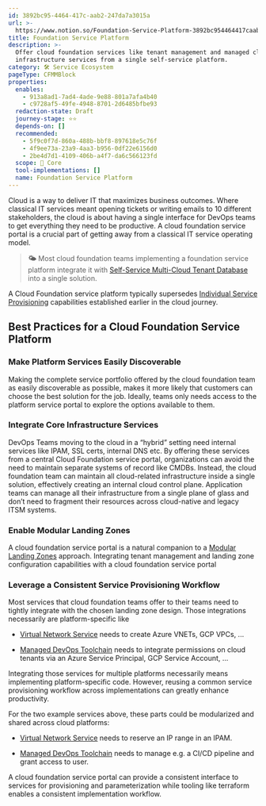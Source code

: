 ```yaml
---
id: 3892bc95-4464-417c-aab2-247da7a3015a
url: >-
  https://www.notion.so/Foundation-Service-Platform-3892bc954464417caab2247da7a3015a
title: Foundation Service Platform
description: >-
  Offer cloud foundation services like tenant management and managed cloud
  infrastructure services from a single self-service platform.
category: 🛠 Service Ecosystem
pageType: CFMMBlock
properties:
  enables:
    - 913a8ad1-7ad4-4ade-9e88-801a7afa4b40
    - c9728af5-49fe-4948-8701-2d6485bfbe93
  redaction-state: Draft
  journey-stage: ⭐️⭐️
  depends-on: []
  recommended:
    - 5f9c0f7d-860a-488b-bbf8-897618e5c76f
    - 4f9ee73a-23a9-4aa3-b956-0df22e6156d0
    - 2be4d7d1-4109-406b-a4f7-da6c566123fd
  scope: 🏢 Core
  tool-implementations: []
  name: Foundation Service Platform
---
```


Cloud is a way to deliver IT that maximizes business outcomes. Where classical IT services meant opening tickets or writing emails to 10 different stakeholders, the cloud is about having a single interface for DevOps teams to get everything they need to be productive. A cloud foundation service portal is a crucial part of getting away from a classical IT service operating model. 

> **🌤️** Most cloud foundation teams implementing a foundation service platform integrate it with [Self-Service Multi-Cloud Tenant Database](../tenant-management/self-service-multi-cloud-tenant-database.md) into a single solution.

A Cloud Foundation service platform typically supersedes [Individual Service Provisioning](./individual-service-provisioning.md) capabilities established earlier in the cloud journey.

## Best Practices for a Cloud Foundation Service Platform

### Make Platform Services Easily Discoverable

Making the complete service portfolio offered by the cloud foundation team as easily discoverable as possible, makes it more likely that customers can choose the best solution for the job. Ideally, teams only needs access to the platform service portal to explore the options available to them.

### Integrate Core Infrastructure Services

DevOps Teams moving to the cloud in a “hybrid” setting need internal services like IPAM, SSL certs, internal DNS etc. By offering these services from a central Cloud Foundation service portal, organizations can avoid the need to maintain separate systems of record like CMDBs. Instead, the cloud foundation team can maintain all cloud-related infrastructure inside a single solution, effectively creating an internal cloud control plane. Application teams can manage all their infrastructure from a single plane of glass and don’t need to fragment their resources across cloud-native and legacy ITSM systems.

### Enable Modular Landing Zones

A cloud foundation service portal is a natural companion to a [Modular Landing Zones](../tenant-management/modular-landing-zones.md) approach. Integrating tenant management and landing zone configuration capabilities with a cloud foundation service  portal 

### Leverage a Consistent Service Provisioning Workflow

Most services that cloud foundation teams offer to their teams need to tightly integrate with  the chosen landing zone design. Those integrations necessarily are platform-specific like

- [Virtual Network Service](./virtual-network-service.md) needs to create Azure VNETs, GCP VPCs, ...

- [Managed DevOps Toolchain](./managed-devops-toolchain.md) needs to integrate permissions on cloud tenants via an Azure Service Principal, GCP Service Account, ...

Integrating those services for multiple platforms necessarily means implementing platform-specific code. However, reusing a common service provisioning workflow across implementations can greatly enhance  productivity. 

For the two example services above, these parts could be modularized and shared across cloud platforms:

- [Virtual Network Service](./virtual-network-service.md) needs to reserve an IP range in an IPAM.

- [Managed DevOps Toolchain](./managed-devops-toolchain.md) needs to manage e.g. a CI/CD pipeline and grant access to user.

A cloud foundation service portal can provide a consistent interface to services for provisioning and parameterization while tooling like terraform enables a consistent implementation workflow.

